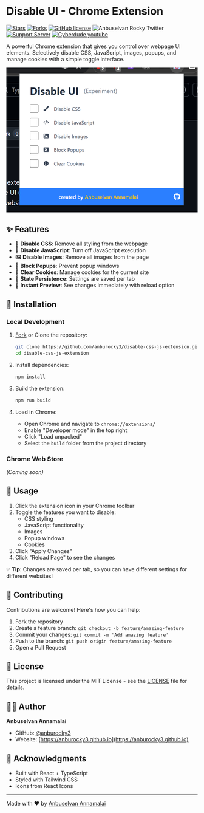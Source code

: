 # Disable UI - Chrome Extension

[![Stars](https://img.shields.io/github/stars/anburocky3/disable-css-js-extension)](https://github.com/anburocky3/disable-css-js-extension)
[![Forks](https://img.shields.io/github/forks/anburocky3/disable-css-js-extension)](https://github.com/anburocky3/disable-css-js-extension)
[![GitHub license](https://img.shields.io/github/license/anburocky3/disable-css-js-extension)](https://github.com/anburocky3/disable-css-js-extension)
![Anbuselvan Rocky Twitter](https://img.shields.io/twitter/url?style=social&url=https%3A%2F%2Fgithub.com%2Fanburocky3%2Fdisable-css-js-extension)
[![Support Server](https://img.shields.io/discord/742347296091537448.svg?label=Discord&logo=Discord&colorB=7289da)](https://bit.ly/cyberdudeDiscord)
[![Cyberdude youtube](https://img.shields.io/youtube/channel/subscribers/UCteUj8bL1ppZcS70UCWrVfw?style=social)](https://bit.ly/cyberdudeYT)

A powerful Chrome extension that gives you control over webpage UI elements. Selectively disable CSS, JavaScript, images, popups, and manage cookies with a simple toggle interface.

![Disable UI Extension](./screenshots/disable-ui.png)

## ✨ Features

- 🎨 **Disable CSS**: Remove all styling from the webpage
- 📜 **Disable JavaScript**: Turn off JavaScript execution
- 🖼️ **Disable Images**: Remove all images from the page
- 🚫 **Block Popups**: Prevent popup windows
- 🍪 **Clear Cookies**: Manage cookies for the current site
- 💾 **State Persistence**: Settings are saved per tab
- 🔄 **Instant Preview**: See changes immediately with reload option

## 🚀 Installation

### Local Development

1. [Fork](https://github.com/anburocky3/disable-css-js-extension/fork) or Clone the repository:

   ```bash
   git clone https://github.com/anburocky3/disable-css-js-extension.git
   cd disable-css-js-extension
   ```

2. Install dependencies:

   ```bash
   npm install
   ```

3. Build the extension:

   ```bash
   npm run build
   ```

4. Load in Chrome:
   - Open Chrome and navigate to `chrome://extensions/`
   - Enable "Developer mode" in the top right
   - Click "Load unpacked"
   - Select the `build` folder from the project directory

### Chrome Web Store

_(Coming soon)_

## 🎯 Usage

1. Click the extension icon in your Chrome toolbar
2. Toggle the features you want to disable:
   - CSS styling
   - JavaScript functionality
   - Images
   - Popup windows
   - Cookies
3. Click "Apply Changes"
4. Click "Reload Page" to see the changes

💡 **Tip**: Changes are saved per tab, so you can have different settings for different websites!

## 🤝 Contributing

Contributions are welcome! Here's how you can help:

1. Fork the repository
2. Create a feature branch: `git checkout -b feature/amazing-feature`
3. Commit your changes: `git commit -m 'Add amazing feature'`
4. Push to the branch: `git push origin feature/amazing-feature`
5. Open a Pull Request

## 📝 License

This project is licensed under the MIT License - see the [LICENSE](LICENSE) file for details.

## 👨‍💻 Author

**Anbuselvan Annamalai**

- GitHub: [@anburocky3](https://github.com/anburocky3)
- Website: [https://anburocky3.github.io](https://anburocky3.github.io)

## 🙏 Acknowledgments

- Built with React + TypeScript
- Styled with Tailwind CSS
- Icons from React Icons

---

Made with ❤️ by [Anbuselvan Annamalai](https://github.com/anburocky3)
